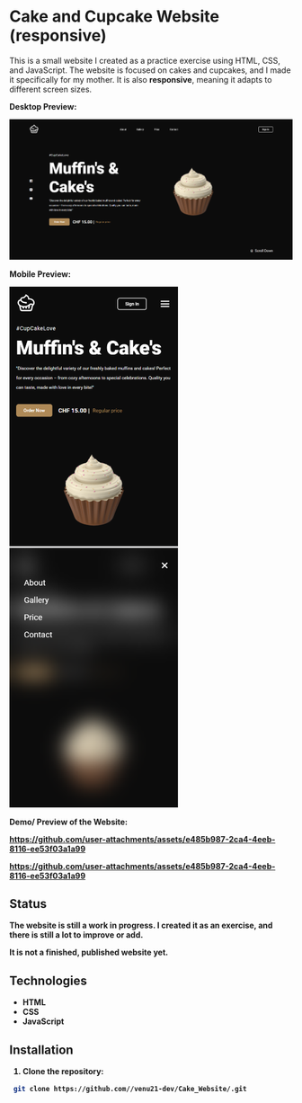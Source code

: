 # Cake and Cupcake Website (responsive)

This is a small website I created as a practice exercise using HTML, CSS, and JavaScript. The website is focused on cakes and cupcakes, and I made it specifically for my mother.
It is also **responsive**, meaning it adapts to different screen sizes.

<p><b>Desktop Preview:


<p><img src="Preview_Cake_Website.png" width="600px">    


<p><b>Mobile Preview:

<img src="Preview_Phone.png" width="300px">      <img src="Preview_Phone_Nav.png" width="300px"> 


<p><b>Demo/ Preview of the Website:



https://github.com/user-attachments/assets/e485b987-2ca4-4eeb-8116-ee53f03a1a99

https://github.com/user-attachments/assets/e485b987-2ca4-4eeb-8116-ee53f03a1a99
## Status

The website is still a work in progress. I created it as an exercise, and there is still a lot to improve or add. <p>
It is not a finished, published website yet.

## Technologies

- HTML
- CSS
- JavaScript

## Installation

1. Clone the repository:

  ```bash
   git clone https://github.com//venu21-dev/Cake_Website/.git

